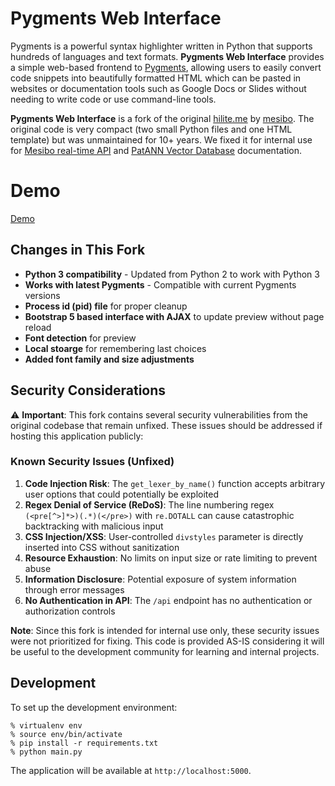 # Pygments Web Interface

Pygments is a powerful syntax highlighter written in Python that supports hundreds of languages and text formats. **Pygments Web Interface** provides a simple web-based frontend to [Pygments](https://pygments.org), allowing users to easily convert code snippets into beautifully formatted HTML which can be pasted in websites or documentation tools such as Google Docs or Slides without needing to write code or use command-line tools.

**Pygments Web Interface** is a fork of the original [hilite.me](https://github.com/alexkay/hilite.me) by [mesibo](https://mesibo.com). The original code is very compact (two small Python files and one HTML template) but was unmaintained for 10+ years. We fixed it for internal use for [Mesibo real-time API](https://mesibo.com) and [PatANN Vector Database](https://patann.dev) documentation.

# Demo

[Demo](https://pygments-web-interface.onrender.com/)

## Changes in This Fork

- **Python 3 compatibility** - Updated from Python 2 to work with Python 3
- **Works with latest Pygments** - Compatible with current Pygments versions
- **Process id (pid) file** for proper cleanup
- **Bootstrap 5 based interface with AJAX** to update preview without page reload
- **Font detection** for preview
- **Local stoarge** for remembering last choices
- **Added font family and size adjustments**

## Security Considerations

⚠️ **Important**: This fork contains several security vulnerabilities from the original codebase that remain unfixed. These issues should be addressed if hosting this application publicly:

### Known Security Issues (Unfixed)

1. **Code Injection Risk**: The `get_lexer_by_name()` function accepts arbitrary user options that could potentially be exploited
2. **Regex Denial of Service (ReDoS)**: The line numbering regex `(<pre[^>]*>)(.*)(</pre>)` with `re.DOTALL` can cause catastrophic backtracking with malicious input
3. **CSS Injection/XSS**: User-controlled `divstyles` parameter is directly inserted into CSS without sanitization
4. **Resource Exhaustion**: No limits on input size or rate limiting to prevent abuse
5. **Information Disclosure**: Potential exposure of system information through error messages
6. **No Authentication in API**: The `/api` endpoint has no authentication or authorization controls

**Note**: Since this fork is intended for internal use only, these security issues were not prioritized for fixing. This code is provided AS-IS considering it will be useful to the development community for learning and internal projects.

## Development

To set up the development environment:

    % virtualenv env
    % source env/bin/activate
    % pip install -r requirements.txt
    % python main.py

The application will be available at `http://localhost:5000`.
